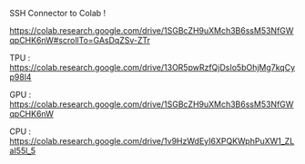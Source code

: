 

SSH Connector to Colab !

https://colab.research.google.com/drive/1SGBcZH9uXMch3B6ssM53NfGWqpCHK6nW#scrollTo=GAsDqZSv-ZTr




TPU :
https://colab.research.google.com/drive/13OR5pwRzfQjDsIo5bOhjMg7kqCyp98l4



GPU :
https://colab.research.google.com/drive/1SGBcZH9uXMch3B6ssM53NfGWqpCHK6nW



CPU :
https://colab.research.google.com/drive/1v9HzWdEyI6XPQKWphPuXW1_ZLaI55l_5




